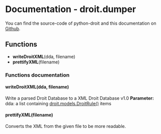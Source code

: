 # Documentation - droit.dumper
You can find the source-code of python-droit and this documentation on [Github](https://github.com/jaybeejs/python-droit).


## Functions
- **writeDroitXML**(dda, filename)
- **prettifyXML**(filename)

### Functions documentation
#### writeDroitXML(dda, filename)
Write a parsed Droit Database to a XML Droit Database v1.0
**Parameter:** dda: a list containing [droit.models.DroitRule()](https://github.com/jaybeejs/python-droit/blob/master/docs/models.md#droitruleinputrules-outputrules) items

#### prettifyXML(filename)
Converts the XML from the given file to be more readable.